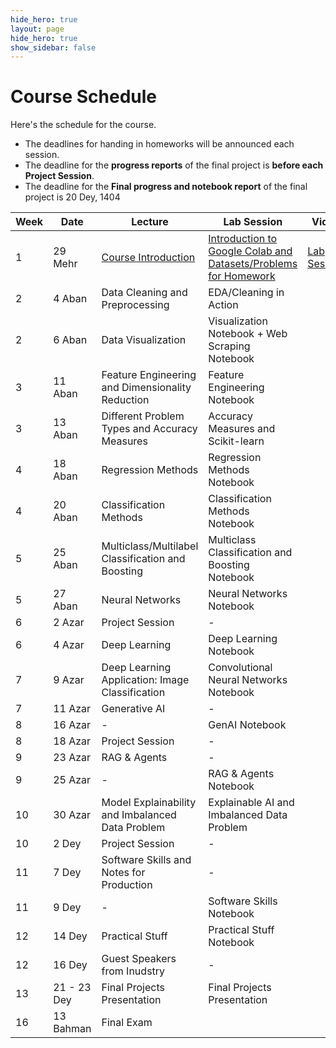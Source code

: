 ```yaml
---
hide_hero: true
layout: page
hide_hero: true
show_sidebar: false
---
```


# Course Schedule
Here's the schedule for the course. 
* The deadlines for handing in homeworks will be announced each session.
* The deadline for the **progress reports** of the final project is **before each Project Session**.
* The deadline for the **Final progress and notebook report** of the final project is 20 Dey, 1404

| Week 	| Date	| Lecture | Lab Session | Video |
|------|------|-----|-----|-----|
| 1 | 29 Mehr | [Course Introduction](https://docs.google.com/presentation/d/1haW-CdhNeRX4h1Xr3S-gLfNiLS3byLTF7zfqhFtjLUI/edit?usp=sharing)	| [Introduction to Google Colab and Datasets/Problems for Homework](https://colab.research.google.com/drive/1D9VfjFzm3B1yo92MJJrHn3OTNFzM0L33#scrollTo=20a-p5mvPouC) | [Lab Session](https://www.aparat.com/v/g73cs7a?playlist=1569063) |
| 2 | 4 Aban | 	 Data Cleaning and Preprocessing | 	EDA/Cleaning in Action |
| 2 | 6 Aban | Data Visualization | 	Visualization Notebook + Web Scraping Notebook |
| 3 | 11 Aban | Feature Engineering and Dimensionality Reduction | Feature Engineering Notebook |
| 3 | 13 Aban | 	Different Problem Types and Accuracy Measures | Accuracy Measures and Scikit-learn |
| 4 | 18 Aban | 	Regression Methods | Regression Methods Notebook |
| 4 | 20 Aban | 	Classification Methods | 	Classification Methods Notebook |
| 5 | 25 Aban | Multiclass/Multilabel Classification and Boosting | Multiclass Classification and Boosting Notebook |
| 5 | 27 Aban | 	Neural Networks | Neural Networks Notebook |
| 6 | 2 Azar | Project Session | -  |
| 6 | 4 Azar | 	Deep Learning | Deep Learning Notebook |
| 7 | 9 Azar | 	Deep Learning Application: Image Classification | Convolutional Neural Networks Notebook |
| 7 | 11 Azar | 	Generative AI | - |
| 8 | 16 Azar | - | GenAI Notebook |
| 8 | 18 Azar | Project Session | - |
| 9 | 23 Azar | RAG & Agents | - |
| 9 | 25 Azar | - | RAG & Agents Notebook |
| 10 | 30 Azar | Model Explainability and Imbalanced Data Problem	 | Explainable AI and Imbalanced Data Problem |
| 10 | 2 Dey | Project Session | - |
| 11 | 7 Dey | Software Skills and Notes for Production | - |
| 11 | 9 Dey | - | Software Skills Notebook |
| 12 | 14 Dey | Practical Stuff | Practical Stuff Notebook |
| 12 | 16 Dey | Guest Speakers from Inudstry | - |
| 13 | 21 - 23 Dey | Final Projects Presentation | Final Projects Presentation |
| 16 | 13 Bahman | Final Exam |


